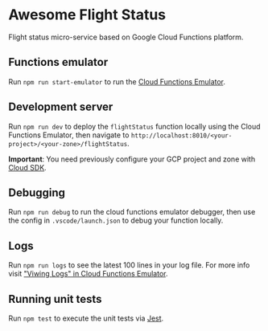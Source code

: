# Awesome Flight Status

Flight status micro-service based on Google Cloud Functions platform.

## Functions emulator

Run `npm run start-emulator` to run the [Cloud Functions Emulator](https://github.com/GoogleCloudPlatform/cloud-functions-emulator/).

## Development server

Run `npm run dev` to deploy the `flightStatus` function locally using the Cloud Functions Emulator, then navigate to `http://localhost:8010/<your-project>/<your-zone>/flightStatus`.

**Important**: You need previously configure your GCP project and zone with [Cloud SDK](https://cloud.google.com/sdk/).

## Debugging

Run `npm run debug` to run the cloud functions emulator debugger, then use the config in `.vscode/launch.json` to debug your function locally.

## Logs

Run `npm run logs` to see the latest 100 lines in your log file. For more info visit ["Viwing Logs" in Cloud Functions Emulator](https://github.com/GoogleCloudPlatform/cloud-functions-emulator/wiki/Viewing-logs).

## Running unit tests

Run `npm test` to execute the unit tests via [Jest](https://facebook.github.io/jest/).